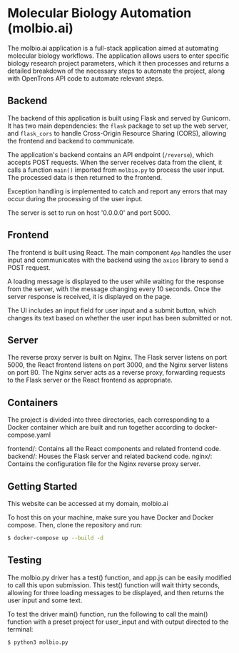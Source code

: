 # Molecular Biology Automation (molbio.ai)

The molbio.ai application is a full-stack application aimed at automating molecular biology workflows. The application allows users to enter specific biology research project parameters, which it then processes and returns a detailed breakdown of the necessary steps to automate the project, along with OpenTrons API code to automate relevant steps.

## Backend

The backend of this application is built using Flask and served by Gunicorn. It has two main dependencies: the `flask` package to set up the web server, and `flask_cors` to handle Cross-Origin Resource Sharing (CORS), allowing the frontend and backend to communicate.

The application's backend contains an API endpoint (`/reverse`), which accepts POST requests. When the server receives data from the client, it calls a function `main()` imported from `molbio.py` to process the user input. The processed data is then returned to the frontend.

Exception handling is implemented to catch and report any errors that may occur during the processing of the user input. 

The server is set to run on host '0.0.0.0' and port 5000.

## Frontend

The frontend is built using React. The main component `App` handles the user input and communicates with the backend using the `axios` library to send a POST request.

A loading message is displayed to the user while waiting for the response from the server, with the message changing every 10 seconds. Once the server response is received, it is displayed on the page.

The UI includes an input field for user input and a submit button, which changes its text based on whether the user input has been submitted or not.

## Server

The reverse proxy server is built on Nginx. The Flask server listens on port 5000, the React frontend listens on port 3000, and the Nginx server listens on port 80. The Nginx server acts as a reverse proxy, forwarding requests to the Flask server or the React frontend as appropriate.   

## Containers

The project is divided into three directories, each corresponding to a Docker container which are built and run together according to docker-compose.yaml 

frontend/: Contains all the React components and related frontend code.
backend/: Houses the Flask server and related backend code.
nginx/: Contains the configuration file for the Nginx reverse proxy server.

## Getting Started

This website can be accessed at my domain, molbio.ai

To host this on your machine, make sure you have Docker and Docker compose. Then, clone the repository and run:

```bash
$ docker-compose up --build -d
```

## Testing

The molbio.py driver has a test() function, and app.js can be easily modified to call this upon submission. This test() function will wait thirty seconds, allowing for three loading messages to be displayed, and then returns the user input and some text.

To test the driver main() function, run the following to call the main() function with a preset project for user_input and with output directed to the terminal:

```bash
$ python3 molbio.py
```